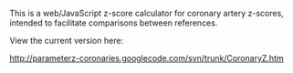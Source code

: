 This is a web/JavaScript z-score calculator for coronary artery z-scores, intended to facilitate comparisons between references.

View the current version here:

http://parameterz-coronaries.googlecode.com/svn/trunk/CoronaryZ.htm